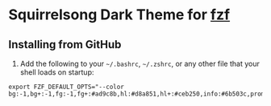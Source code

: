 # Squirrelsong Dark Theme for [fzf](https://github.com/junegunn/fzf)

## Installing from GitHub

1. Add the following to your `~/.bashrc`, `~/.zshrc`, or any other file that your shell loads on startup:

```shell
export FZF_DEFAULT_OPTS="--color bg:-1,bg+:-1,fg:-1,fg+:#ad9c8b,hl:#d8a851,hl+:#ceb250,info:#6b503c,prompt:#6b503c,pointer:#6b503c,marker:#7f61b3,spinner:#6b503c,header:#ad9c8b"
```
